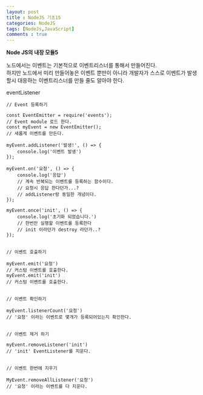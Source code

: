 ```yaml
---
layout: post
title : NodeJS 기초15
categories: NodeJS
tags: [NodeJs,JavaScript]
comments : true
---
```


**Node JS의 내장 모듈5**     

노드에서는 이벤트는 기본적으로 이벤트리스너를 통해서 만들어진다.   
하지만 노드에서 미리 만들어놓은 이벤트 뿐만이 아니라 개발자가 스스로 이벤트가 발생할시 대응하는 이벤트리스너를 만들 줄도 알아야 한다.   


eventListener


    // Event 등록하기 

    const EventEmitter = require('events');
    // Event module 로드 한다.
    const myEvent = new EventEmitter();
    // 새롭게 이벤트를 만든다. 

    myEvent.addListener('발생!', () => {
        console.log('이벤트 발생')
    });

    myEvent.on('요청', () => {
        console.log('응답')
        // 계속 반복되는 이벤트를 등록하는 함수이다.
        // 요청시 응답 한다던가...?
        // addListener랑 동일한 개념이다.
    });
    
    myEvent.once('init', () => {
        console.log('초기화 되었습니다.')
        // 한번만 실행할 이벤트를 등록한다
        // init 이라던가 destroy 라던가..?
    });


    // 이벤트 호출하기 

    myEvent.emit('요청')
    // 커스텀 이벤트를 호출한다.
    myEvent.emit('init')
    // 커스텀 이벤트를 호출한다.


    // 이벤트 확인하기 

    myEvent.listenerCount('요청')
    // '요청' 이라는 이벤트로 몇개가 등록되어있는지 확인한다.


    // 이벤트 제거 하기 

    myEvent.removeListener('init')
    // 'init' EventListener를 지운다.


    // 이벤트 한번에 지우기 

    MyEvent.removeAllListener('요청')
    // '요청' 이라는 이벤트를 다 지운다.

    


